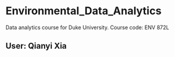 # Environmental_Data_Analytics
Data analytics course for Duke University. Course code: ENV 872L

## User: Qianyi Xia
